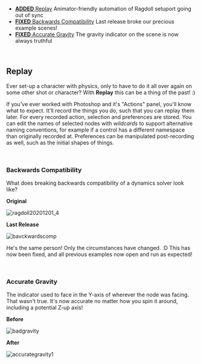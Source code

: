 - [**ADDED** Replay](#replay) Animator-friendly automation of Ragdoll setuport going out of sync
- [**FIXED** Backwards Compatibility](#backwards-compatibility) Last release broke our precious example scenes!
- [**FIXED** Accurate Gravity](#accurate-gravity) The gravity indicator on the scene is now always truthful

<br>

## Replay

Ever set-up a character with physics, only to have to do it all over again on some other shot or character? With **Replay** this can be a thing of the past! :)

If you've ever worked with Photoshop and it's "Actions" panel, you'll know what to expect. It'll record the things you do, such that you can replay them later. For every recorded action, selection and preferences are stored. You can edit the names of selected nodes with *wildcards* to support alternative naming conventions, for example if a control has a different namespace than originally recorded at. Preferences can be manipulated post-recording as well, such as the initial shapes of things.

<br>

### Backwards Compatibility

What does breaking backwards compatibility of a dynamics solver look like?

**Original**

![ragdoll20201201_4](https://user-images.githubusercontent.com/2152766/112307337-be445900-8c98-11eb-82a7-30a477947051.gif)

**Last Release**

![bavckwardscomp](https://user-images.githubusercontent.com/2152766/112271306-afe34680-8c72-11eb-8058-94f887cf5581.gif)

He's the same person! Only the circumstances have changed. :D This has now been fixed, and all previous examples now open and run as expected!

<br>

### Accurate Gravity

The indicator used to face in the Y-axis of wherever the node was facing. That wasn't true. It's now accurate no matter how you spin it around, including a potential Z-up axis!

**Before**

![badgravity](https://user-images.githubusercontent.com/2152766/112306957-4d04a600-8c98-11eb-8185-17fc5e38d1a1.gif)

**After**

![accurategravity1](https://user-images.githubusercontent.com/2152766/112306961-4d9d3c80-8c98-11eb-9df8-b0d2c905360a.gif)
